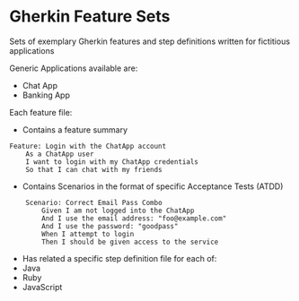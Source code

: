 # Gherkin Feature Sets
Sets of exemplary Gherkin features and step definitions written for fictitious applications

Generic Applications available are:
* Chat App
* Banking App

Each feature file:
* Contains a feature summary

```
Feature: Login with the ChatApp account
    As a ChatApp user
    I want to login with my ChatApp credentials
    So that I can chat with my friends
```


* Contains Scenarios in the format of specific Acceptance Tests (ATDD)
 
```
    Scenario: Correct Email Pass Combo
        Given I am not logged into the ChatApp
        And I use the email address: "foo@example.com"
        And I use the password: "goodpass"
        When I attempt to login
        Then I should be given access to the service
```

* Has related a specific step definition file for each of:
 * Java
 * Ruby
 * JavaScript
